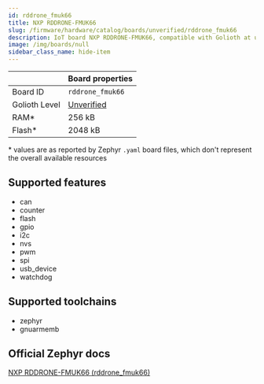 ```yaml
---
id: rddrone_fmuk66
title: NXP RDDRONE-FMUK66
slug: /firmware/hardware/catalog/boards/unverified/rddrone_fmuk66
description: IoT board NXP RDDRONE-FMUK66, compatible with Golioth at unverified level.
image: /img/boards/null
sidebar_class_name: hide-item
---
```


[//]: # (This is an auto-generated file, do not edit! Changes to it will be lost upon re-generation)



|                | Board properties     |
| -------------  | -------------------- |
| Board ID       | `rddrone_fmuk66` |
| Golioth Level  | [Unverified](/firmware/hardware#unverified-boards) |
| RAM*           | 256 kB |
| Flash*         | 2048 kB |

\* values are as reported by Zephyr `.yaml` board files, which don't represent the overall available resources



## Supported features

* can
* counter
* flash
* gpio
* i2c
* nvs
* pwm
* spi
* usb_device
* watchdog

## Supported toolchains

* zephyr
* gnuarmemb

## Official Zephyr docs

[NXP RDDRONE-FMUK66 (rddrone_fmuk66)](https://docs.zephyrproject.org/latest/boards/nxp/rddrone_fmuk66/doc/index.html)

